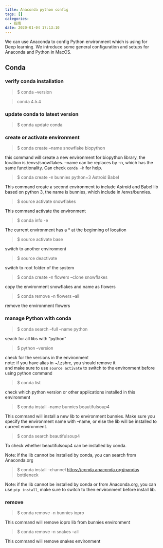 ```yaml
---
title: Anaconda python config
tags: []
categories:
  - 指南
date: 2020-01-04 17:13:10
---
```


We can use Anaconda to config Python environment which is using for Deep
learning. We introduce some general configuration and setups for Anaconda and
Python in MacOS.

## Conda

### verify conda installation

> $ conda –version

> conda 4.5.4

### update conda to latest version

> $ conda update conda

### create or activate environment

> $ conda create –name snowflake biopython

this command will create a new environment for biopython library, the location
is /envs/snowflakes. –name can be replaces by -n, which has the same
functionality. Can check `conda -h` for help.

> $ conda create -n bunnies python=3 Astroid Babel

This command create a second environment to include Astroid and Babel lib
based on python 3, the name is bunnies, which include in /envs/bunnies.

> $ source activate snowflakes

This command activate the environment

> $ conda info -e

The current environment has a * at the beginning of location

> $ source activate base

switch to another environment

> $ source deactivate

switch to root folder of the system

> $ conda create -n flowers –clone snowflakes

copy the environment snowflakes and name as flowers

> $ conda remove -n flowers –all

remove the environment flowers

### manage Python with conda

> $ conda search –full –name python

seach for all libs with “python”

> $ python –version

check for the versions in the environment  
note: if you have alias in ~/.zshrc, you should remove it  
and make sure to use `source activate` to switch to the environment before
using python command

> $ conda list

check which python version or other applications installed in this environment

> $ conda install –name bunnies beautifulsoup4

This command will install a new lib to environment bunnies. Make sure you
specify the environment name with –name, or else the lib will be installed to
current environment.

> $ conda search beautifulsoup4

To check whether beautifulsoup4 can be installed by conda.

Note: if the lib cannot be installed by conda, you can search from
Anaconda.org

> $ conda install –channel <https://conda.anaconda.org/pandas> bottleneck

Note: if the lib cannot be installed by conda or from Anaconda.org, you can
use `pip install`, make sure to switch to then environment before install lib.

### remove

> $ conda remove -n bunnies iopro

This command will remove iopro lib from bunnies environment

> $ conda remove -n snakes –all

This command will remove snakes environment
